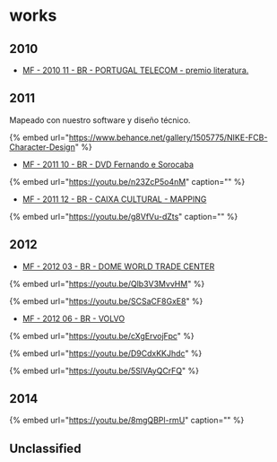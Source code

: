 # works

## 2010

* [MF - 2010 11 - BR - PORTUGAL TELECOM - premio literatura.](https://github.com/Juancoll/gitbook-public/tree/2939285efc05a6d21b7396c7bb7b39439b6864c3/timeline/mediaflow-events-sl/emotique-sl/works/portugal-telecom.md)

## 2011

Mapeado con nuestro software y diseño técnico. 

{% embed url="https://www.behance.net/gallery/1505775/NIKE-FCB-Character-Design" %}



* [MF - 2011 10 - BR - DVD Fernando e Sorocaba](https://github.com/Juancoll/gitbook-public/tree/2939285efc05a6d21b7396c7bb7b39439b6864c3/timeline/mediaflow-events-sl/emotique-sl/works/dvd-fernando-e-sorocaba.md)

{% embed url="https://youtu.be/n23ZcP5o4nM" caption="" %}

* [MF - 2011 12 - BR - CAIXA CULTURAL - MAPPING](https://github.com/Juancoll/gitbook-public/tree/2939285efc05a6d21b7396c7bb7b39439b6864c3/timeline/mediaflow-events-sl/emotique-sl/works/caixa-cultural.md)

{% embed url="https://youtu.be/g8VfVu-dZts" caption="" %}

## 2012

* [MF - 2012 03 - BR - DOME WORLD TRADE CENTER](dome-wtc.md)

{% embed url="https://youtu.be/Qlb3V3MvvHM" %}

{% embed url="https://youtu.be/SCSaCF8GxE8" %}

* [MF - 2012 06 - BR - VOLVO](volvo.md)

{% embed url="https://youtu.be/cXgErvojFpc" %}

{% embed url="https://youtu.be/D9CdxKKJhdc" %}

{% embed url="https://youtu.be/5SlVAyQCrFQ" %}



## 2014

{% embed url="https://youtu.be/8mgQBPl-rmU" caption="" %}

## Unclassified



